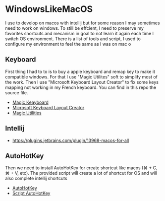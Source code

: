 # WindowsLikeMacOS

I use to develop on macos with intellij but for some reason I may sometimes need to work on windows.
To still be effcient, I need to preserve my favorites shortcuts and mecanism in goal to not learn it again each time I switch OS environment.
There is a list of tools and script, I used to configure my environment to feel the same as I was on mac o

## Keyboard

First thing I had to to is to buy a apple keyboard and remap key to make it compatible windows.
For that I use "Magic Utilites" soft to simplify most of the work. Then I use "Microsoft Keyboard Layout Creator" to fix some keys mapping not working in my French keyboard.
You can find in this repo the source file.

- [Magic Keayboard](https://www.apple.com/fr/shop/product/MLA22F/A/magic-keyboard-fran%C3%A7ais)
- [Microsoft Keyboard Layout Creator](https://www.microsoft.com/en-us/download/details.aspx?id=102134)
- [Magic Utilities](https://magicutilities.net/magic-keyboard/)

## Intellij

- https://plugins.jetbrains.com/plugin/13968-macos-for-all

## AutoHotKey

Then we need to install AutoHotKey for create shortcut like macos (⌘ + C, ⌘ + V, etc).
The provided script will create a lot of shortcut for OS and will also complete intellij shortcuts

- [AutoHotKey](https://www.autohotkey.com/)
- [Script AutoHotKey](AutoHotKey.ahk)

